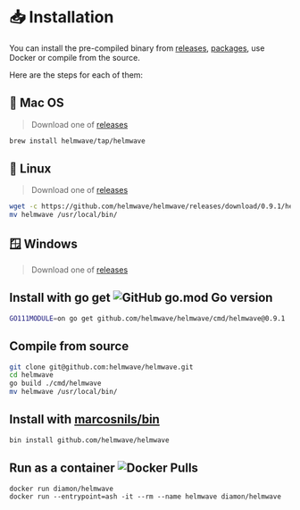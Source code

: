 # 📥 Installation

You can install the pre-compiled binary from 
[releases](https://github.com/helmwave/helmwave/releases), 
[packages](https://github.com/helmwave/helmwave/packages/),
use Docker or compile from the source.

Here are the steps for each of them:

## 🍏 Mac OS

> Download one of [releases](https://github.com/helmwave/helmwave/releases)

```sh
brew install helmwave/tap/helmwave
```

## 🐧 Linux

> Download one of [releases](https://github.com/helmwave/helmwave/releases)

```sh
wget -c https://github.com/helmwave/helmwave/releases/download/0.9.1/helmwave_0.9.1_linux_amd64.tar.gz -O - | tar -xz
mv helmwave /usr/local/bin/
```

## 🪟 Windows

> Download one of [releases](https://github.com/helmwave/helmwave/releases)


## Install with go get ![GitHub go.mod Go version](https://img.shields.io/github/go-mod/go-version/zhilyaev/helmwave)

```sh
GO111MODULE=on go get github.com/helmwave/helmwave/cmd/helmwave@0.9.1
```

## Compile from source

```bash
git clone git@github.com:helmwave/helmwave.git
cd helmwave
go build ./cmd/helmwave
mv helmwave /usr/local/bin/
```

## Install with [marcosnils/bin](https://github.com/marcosnils/bin)

```bash
bin install github.com/helmwave/helmwave
```

## Run as a container ![Docker Pulls](https://img.shields.io/docker/pulls/diamon/helmwave)

```
docker run diamon/helmwave
docker run --entrypoint=ash -it --rm --name helmwave diamon/helmwave
```